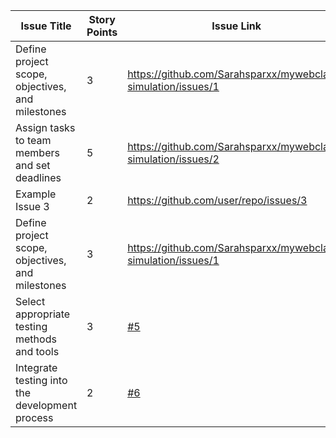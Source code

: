| Issue Title | Story Points | Issue Link | Status | Assigned To | Assigned On | Completed On | Category | Status Notes |
| --- | --- | --- | --- | --- | --- | --- | --- | --- |
| Define project scope, objectives, and milestones | 3 | https://github.com/Sarahsparxx/mywebclass-simulation/issues/1 | Project Backlog |  Sarah Ibewuike | 3/15/2023 | - | Documentation | Defined the scope and objectives of the project |
| Assign tasks to team members and set deadlines | 5 | https://github.com/Sarahsparxx/mywebclass-simulation/issues/2 | Sprint Backlog | Sarah Ibewuike | 3/15/2023 | - | Documentation | Assign tasks to team members |
| Example Issue 3 | 2 | https://github.com/user/repo/issues/3 | Done | Abena | 2023-03-08 | 2023-03-10 | Improvement | Tested and verified |
| Define project scope, objectives, and milestones | 3 | https://github.com/Sarahsparxx/mywebclass-simulation/issues/1 | Project Backlog |  Sarah Ibewuike | 3/15/2023 | - | Documentation | Defined the scope and objectives of the project |
| Select appropriate testing methods and tools | 3 | [#5](https://github.com/Sarahsparxx/mywebclass-simulation/issues/5) | Sprint Backlog | Lorenzo Troia | 3/17/2023| - | Documentation | Select appropriate testing methods and tools 
| Integrate testing into the development process | 2 | [#6](https://github.com/Sarahsparxx/mywebclass-simulation/issues/6) | Project Backlog | Lorenzo Troia | 3/17/2023 | Testing | Integrate continuous/automated testing into the website to meet requirements |
